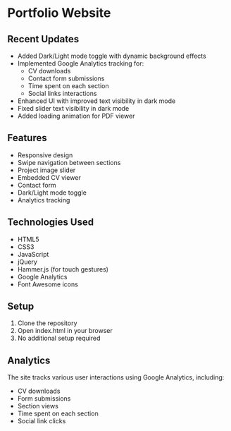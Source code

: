# Portfolio Website

## Recent Updates
- Added Dark/Light mode toggle with dynamic background effects
- Implemented Google Analytics tracking for:
  - CV downloads
  - Contact form submissions
  - Time spent on each section
  - Social links interactions
- Enhanced UI with improved text visibility in dark mode
- Fixed slider text visibility in dark mode
- Added loading animation for PDF viewer

## Features
- Responsive design
- Swipe navigation between sections
- Project image slider
- Embedded CV viewer
- Contact form
- Dark/Light mode toggle
- Analytics tracking

## Technologies Used
- HTML5
- CSS3
- JavaScript
- jQuery
- Hammer.js (for touch gestures)
- Google Analytics
- Font Awesome icons

## Setup
1. Clone the repository
2. Open index.html in your browser
3. No additional setup required

## Analytics
The site tracks various user interactions using Google Analytics, including:
- CV downloads
- Form submissions
- Section views
- Time spent on each section
- Social link clicks
